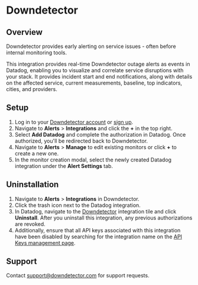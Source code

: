 # Downdetector

## Overview

Downdetector provides early alerting on service issues - often before internal monitoring tools.

This integration provides real-time Downdetector outage alerts as events in Datadog, enabling you to visualize and correlate service disruptions with your stack. It provides incident start and end notifications, along with details on the affected service, current measurements, baseline, top indicators, cities, and providers.

## Setup

1. Log in to your [Downdetector account][1] or [sign up][2].
2. Navigate to **Alerts** > **Integrations** and click the **+** in the top right.
3. Select **Add Datadog** and complete the authorization in Datadog. Once authorized, you'll be redirected back to Downdetector.
4. Navigate to **Alerts** > **Manage** to edit existing monitors or click **+** to create a new one.
5. In the monitor creation modal, select the newly created Datadog integration under the **Alert Settings** tab.


## Uninstallation

1. Navigate to **Alerts** > **Integrations** in Downdetector.
2. Click the trash icon next to the Datadog integration.
3. In Datadog, navigate to the [Downdetector][3] integration tile and click **Uninstall**. After you uninstall this integration, any previous authorizations are revoked.
4. Additionally, ensure that all API keys associated with this integration have been disabled by searching for the integration name on the [API Keys management page][4].

## Support

Contact support@downdetector.com for support requests.


[1]: https://enterprise.downdetector.com/
[2]: <https://downdetector.com/for-business/>
[3]: https://app.datadoghq.com/integrations/downdetector
[4]: https://app.datadoghq.com/organization-settings/api-keys?filter=Downdetector